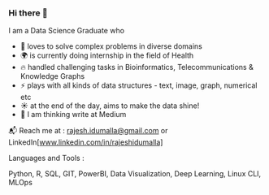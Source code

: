 ### Hi there 👋

<!--
**rajeshidumalla/rajeshidumalla** is a ✨ _special_ ✨ repository because its `README.md` (this file) appears on your GitHub profile.

Here are some ideas to get you started:

- 🔭 I’m currently working on ...
- 🌱 I’m currently learning ...
- 👯 I’m looking to collaborate on ...
- 🤔 I’m looking for help with ...
- 💬 Ask me about ...
- 📫 How to reach me: ...
- 😄 Pronouns: ...
- ⚡ Fun fact: ...
-->
I am a Data Science Graduate who
- 💪 loves to solve complex problems in diverse domains
- 🌍 is currently doing internship in the field of Health
- 🔥 handled challenging tasks in Bioinformatics, Telecommunications & Knowledge Graphs
- ⚡ plays with all kinds of data structures - text, image, graph, numerical etc
- ☀️ at the end of the day, aims to make the data shine!
- 📝 I am thinking write at Medium

📬 Reach me at : rajesh.idumalla@gmail.com or LinkedIn[www.linkedin.com/in/rajeshidumalla]

Languages and Tools :

Python, R, SQL, GIT, PowerBI, Data Visualization, Deep Learning, Linux CLI, MLOps
